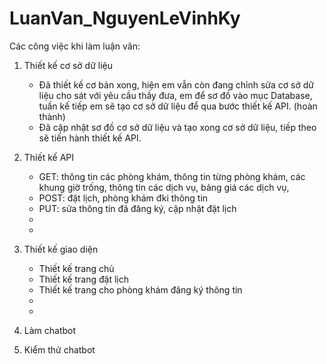 # LuanVan_NguyenLeVinhKy
Các công việc khi làm luận văn:

1. Thiết kế cơ sở dữ liệu 
	- Đã thiết kế cơ bản xong, hiện em vẫn còn đang chỉnh sửa cơ sở dữ liệu cho sát với yêu cầu thầy đưa, em để sơ đồ vào mục Database, tuần kế tiếp em sẽ tạo cơ sở dữ liệu để qua bước thiết kế API. (hoàn thành)
	- Đã cập nhật sơ đồ cơ sở dữ liệu và tạo xong cơ sở dữ liệu, tiếp theo sẽ tiến hành thiết kế API.
2. Thiết kế API
	+ GET: thông tin các phòng khám, thông tin từng phòng khám,
	các khung giờ trống, thông tin các dịch vụ, bảng giá các dịch vụ,
	+ POST: đặt lịch, phòng khám đki thông tin
	+ PUT: sửa thông tin đã đăng ký, cập nhật đặt lịch
	+
	+

3. Thiết kế giao diện
	+ Thiết kế trang chủ
	+ Thiết kế trang đặt lịch
	+ Thiết kế trang cho phòng khám đăng ký thông tin
	+
	+

4. Làm chatbot 
5. Kiểm thử chatbot
